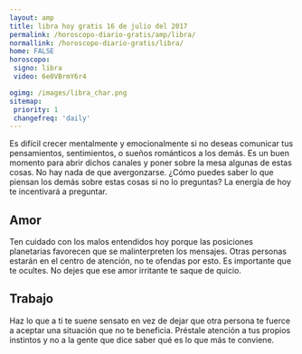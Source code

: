 ```yaml
---
layout: amp
title: libra hoy gratis 16 de julio del 2017 
permalink: /horoscopo-diario-gratis/amp/libra/
normallink: /horoscopo-diario-gratis/libra/
home: FALSE
horoscopo:
 signo: libra
 video: 6e0VBrmY6r4

ogimg: /images/libra_char.png
sitemap:
 priority: 1
 changefreq: 'daily'
---
```



Es difícil crecer mentalmente y emocionalmente si no deseas comunicar tus pensamientos, sentimientos, o sueños románticos a los demás. Es un buen momento para abrir dichos canales y poner sobre la mesa algunas de estas cosas. No hay nada de que avergonzarse. ¿Cómo puedes saber lo que piensan los demás sobre estas cosas si no lo preguntas? La energía de hoy te incentivará a preguntar.

## Amor

Ten cuidado con los malos entendidos hoy porque las posiciones planetarias favorecen que se malinterpreten los mensajes. Otras personas estarán en el centro de atención, no te ofendas por esto. Es importante que te ocultes. No dejes que ese amor irritante te saque de quicio.

## Trabajo

Haz lo que a ti te suene sensato en vez de dejar que otra persona te fuerce a aceptar una situación que no te beneficia. Préstale atención a tus propios instintos y no a la gente que dice saber qué es lo que más te conviene.
